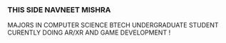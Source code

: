 ### THIS SIDE NAVNEET MISHRA 
MAJORS IN COMPUTER SCIENCE
BTECH UNDERGRADUATE STUDENT
CURENTLY DOING  AR/XR AND GAME DEVELOPMENT !

<!--
**Codewithnavy/Codewithnavy** is a ✨ _special_ ✨ repository because its `README.md` (this file) appears on your GitHub profile.

Here are some ideas to get you started:

- 🔭 I’m currently working on ...
- 🌱 I’m currently learning ...
- 👯 I’m looking to collaborate on ...
- 🤔 I’m looking for help with ...
- 💬 Ask me about ...
- 📫 How to reach me: ...
- 😄 Pronouns: ...
- ⚡ Fun fact: ...
-->
